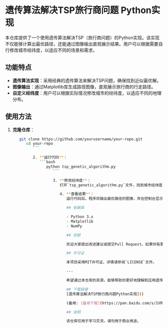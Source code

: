 # 遗传算法解决TSP旅行商问题 Python实现

本仓库提供了一个使用遗传算法解决TSP（旅行商问题）的Python实现。该实现不仅能够计算出最优路径，还能通过图像输出直观展示结果。用户可以根据需要自行修改城市经纬度，以适应不同的场景和需求。

## 功能特点

- **遗传算法实现**：采用经典的遗传算法来解决TSP问题，确保找到近似最优解。
- **图像输出**：通过Matplotlib库生成路径图像，直观展示旅行商的行走路径。
- **自定义经纬度**：用户可以根据实际情况修改城市的经纬度，以适应不同的地理分布。

## 使用方法

1. **克隆仓库**：
   ```bash
      git clone https://github.com/yourusername/your-repo.git
         cd your-repo
            ```

            2. **运行代码**：
               ```bash
                  python tsp_genetic_algorithm.py
                     ```

                     3. **修改经纬度**：
                        打开`tsp_genetic_algorithm.py`文件，找到城市经纬度定义部分，根据需要修改经纬度数据。

                        4. **查看结果**：
                           运行代码后，程序将输出最优路径的图像，并在控制台显示路径长度。

                           ## 依赖库

                           - Python 3.x
                           - Matplotlib
                           - NumPy

                           ## 贡献

                           欢迎大家提出改进建议或提交Pull Request。如果你有更好的算法实现或其他优化方案，请随时分享。

                           ## 许可证

                           本项目采用MIT许可证，详情请参阅`LICENSE`文件。

                           ---

                           希望通过本仓库的资源，能够帮助你更好地理解和应用遗传算法解决TSP问题。如果你有任何问题或建议，欢迎在Issues中提出。

                           ## 下载链接
                           [遗传算法解决TSP旅行商问题Python实现]() 

                           (备用: [备用下载](https://pan.baidu.com/s/1VRTJ6I_Ibm5H-2xYvZNG2g?pwd=1234))

                           ## 说明

                           该仓库仅用于学习交流，请勿用于商业用途。
